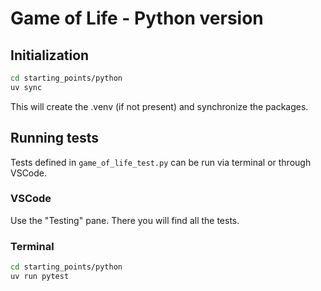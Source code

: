 # Game of Life - Python version

## Initialization

```bash
cd starting_points/python
uv sync
```

This will create the .venv (if not present) and synchronize the
packages.

## Running tests

Tests defined in `game_of_life_test.py` can be run via terminal or through VSCode.

### VSCode

Use the "Testing" pane. There you will find all the tests.

### Terminal

```bash
cd starting_points/python
uv run pytest
```

